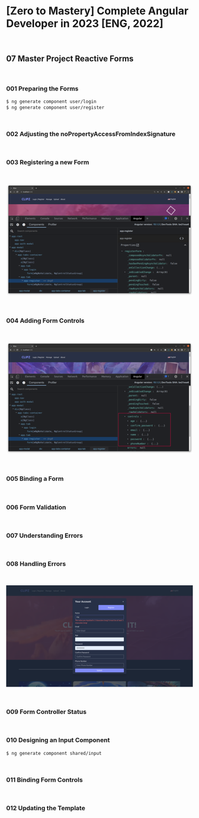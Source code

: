 # [Zero to Mastery] Complete Angular Developer in 2023 [ENG, 2022]

<br/>

## 07 Master Project Reactive Forms

<br/>

### 001 Preparing the Forms

```
$ ng generate component user/login
$ ng generate component user/register
```

<br/>

### 002 Adjusting the noPropertyAccessFromIndexSignature

<br/>

### 003 Registering a new Form

<br/>

![Application](/img/pic-m07-p01.png?raw=true)

<br/>

### 004 Adding Form Controls

<br/>

![Application](/img/pic-m07-p02.png?raw=true)

<br/>

### 005 Binding a Form

<br/>

### 006 Form Validation

<br/>

### 007 Understanding Errors

<br/>

### 008 Handling Errors

<br/>

![Application](/img/pic-m07-p03.png?raw=true)

<br/>

### 009 Form Controller Status

<br/>

### 010 Designing an Input Component

```
$ ng generate component shared/input
```

<br/>

### 011 Binding Form Controls

<br/>

### 012 Updating the Template
